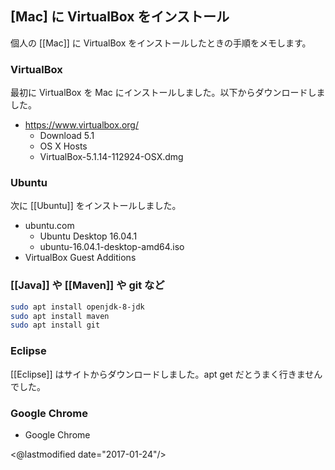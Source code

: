 ## [Mac] に VirtualBox をインストール

個人の [[Mac]] に VirtualBox をインストールしたときの手順をメモします。

### VirtualBox

最初に VirtualBox を Mac にインストールしました。以下からダウンロードしました。

* https://www.virtualbox.org/
  * Download 5.1
  * OS X Hosts
  * VirtualBox-5.1.14-112924-OSX.dmg

### Ubuntu

次に [[Ubuntu]] をインストールしました。

* ubuntu.com
  * Ubuntu Desktop 16.04.1
  * ubuntu-16.04.1-desktop-amd64.iso
* VirtualBox Guest Additions

### [[Java]] や [[Maven]] や git など

```sh
sudo apt install openjdk-8-jdk
sudo apt install maven
sudo apt install git
```

### Eclipse

[[Eclipse]] はサイトからダウンロードしました。apt get だとうまく行きませんでした。

### Google Chrome

* Google Chrome

<@lastmodified date="2017-01-24"/>

